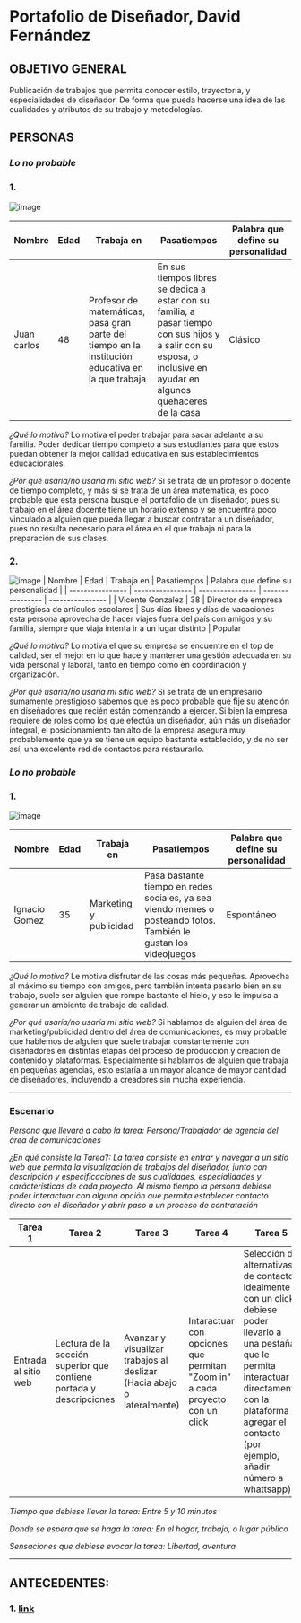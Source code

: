 # Portafolio de Diseñador, David Fernández
## OBJETIVO GENERAL

Publicación de trabajos que permita conocer estilo, trayectoria, y especialidades de diseñador. De forma que pueda hacerse una idea de las cualidades y atributos de su trabajo y metodologías.

## PERSONAS 

### *Lo no probable*

### 1. 
![image](https://github.com/Daviidfdezz/PortafolioDavid/assets/141695510/2990eeed-8402-4d1b-b820-98887c3b4943)

| Nombre | Edad | Trabaja en | Pasatiempos | Palabra que define su personalidad | 
| ---------------- | ---------------- | ---------------- | ---------------- | ---------------- |
| Juan carlos   | 48   | Profesor de matemáticas, pasa gran parte del tiempo en la institución educativa en la que trabaja     | En sus tiempos libres se dedica a estar con su familia, a pasar tiempo con sus hijos y a salir con su esposa, o inclusive en ayudar en algunos quehaceres de la casa  |  Clásico 

*¿Qué lo motiva?*
Lo motiva el poder trabajar para sacar adelante a su familia. Poder dedicar tiempo completo a sus estudiantes para que estos puedan obtener la mejor calidad educativa en sus establecimientos educacionales.

*¿Por qué usaría/no usaría mi sitio web?*
Si se trata de un profesor o docente de tiempo completo, y más si se trata de un área matemática, es poco probable que esta persona busque el portafolio de un diseñador, pues su trabajo en el área docente tiene un horario extenso y se encuentra poco vinculado a alguien que pueda llegar a buscar contratar a un diseñador, pues no resulta necesario para el área en el que trabaja ni para la preparación de sus clases.

### 2. 
![image](https://github.com/Daviidfdezz/PortafolioDavid/assets/141695510/e6268766-50b1-4e71-8cd3-9395653cb8c2) 
| Nombre | Edad | Trabaja en | Pasatiempos | Palabra que define su personalidad | 
| ---------------- | ---------------- | ---------------- | ---------------- | ---------------- |
| Vicente Gonzalez   | 38   | Director de empresa prestigiosa de artículos escolares | Sus días libres y días de vacaciones esta persona aprovecha de hacer viajes fuera del país con amigos y su familia, siempre que viaja intenta ir a un lugar distinto |  Popular

*¿Qué lo motiva?*
Lo motiva el que su empresa se encuentre en el top de calidad, ser el mejor en lo que hace y mantener una gestión adecuada en su vida personal y laboral, tanto en tiempo como en coordinación y organización.

*¿Por qué usaría/no usaría mi sitio web?*
Si se trata de un empresario sumamente prestigioso sabemos que es poco probable que fije su atención en diseñadores que recién están comenzando a ejercer. Si bien la empresa requiere de roles como los que efectúa un diseñador, aún más un diseñador integral, el posicionamiento tan alto de la empresa asegura muy probablemente que ya se tiene un equipo bastante establecido, y de no ser así, una excelente red de contactos para restaurarlo.

### *Lo no probable*

### 1. 
![image](https://github.com/Daviidfdezz/PortafolioDavid/assets/141695510/1dfbddb9-40ad-442c-bc09-3242781560d9)


| Nombre | Edad | Trabaja en | Pasatiempos | Palabra que define su personalidad | 
| ---------------- | ---------------- | ---------------- | ---------------- | ---------------- |
| Ignacio Gomez  | 35  | Marketing y publicidad | Pasa bastante tiempo en redes sociales, ya sea viendo memes o posteando fotos. También le gustan los videojuegos  |  Espontáneo

*¿Qué lo motiva?*
Le motiva disfrutar de las cosas más pequeñas. Aprovecha al máximo su tiempo con amigos, pero también intenta pasarlo bien en su trabajo, suele ser alguien que rompe bastante el hielo, y eso le impulsa a generar un ambiente de trabajo de calidad.

*¿Por qué usaría/no usaría mi sitio web?*
Si hablamos de alguien del área de marketing/publicidad dentro del área de comunicaciones, es muy probable que hablemos de alguien que suele trabajar constantemente con diseñadores en distintas etapas del proceso de producción y creación de contenido y plataformas. Especialmente si hablamos de alguien que trabaja en pequeñas agencias, esto estaría a un mayor alcance de mayor cantidad de diseñadores, incluyendo a creadores sin mucha experiencia.

----

### Escenario

*Persona que llevará a cabo la tarea: Persona/Trabajador de agencia del área de comunicaciones*

*¿En qué consiste la Tarea?: La tarea consiste en entrar y navegar a un sitio web que permita la visualización de trabajos del diseñador, junto con descripción y especificaciones de sus cualidades, especialidades y carácterísticas de cada proyecto. Al mismo tiempo la persona debiese poder interactuar con alguna opción que permita establecer contacto directo con el diseñador y abrir paso a un proceso de contratación*

| Tarea 1 | Tarea 2 | Tarea 3 | Tarea 4 | Tarea 5 | Tarea 6
| ---------------- | ---------------- | ---------------- | ---------------- | ---------------- | ---------------- |
| Entrada al sitio web  | Lectura de la sección superior que contiene portada y descripciones  | Avanzar y visualizar trabajos al deslizar (Hacia abajo o lateralmente)  | Intaractuar con opciones que permitan "Zoom in" a cada proyecto con un click |  Selección de alternativas de contacto, idealmente con un click debiese poder llevarlo a una pestaña que le permita interactuar directamente con la plataforma o agregar el contacto (por ejemplo, añadir número a whattsapp) | Exploración en barra superior (o inferior) de opciones que permitan acceder a cada sección del portafolio de forma específica.

*Tiempo que debiese llevar la tarea: Entre 5 y 10 minutos*

*Donde se espera que se haga la tarea: En el hogar, trabajo, o lugar público*

*Sensaciones que debiese evocar la tarea: Libertad, aventura*

----

## ANTECEDENTES:

### 1. [link](https://tona.so/?ref=landings.dev)












 




